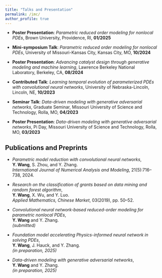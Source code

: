 ```yaml
---
title: "Talks and Presentation"
permalink: /imc/
author_profile: true
---
```


- **Poster Presentation**: *Parametric reduced order modeling for nonlocal PDEs*, Brown University, Providence, RI, **01/2025**

- **Mini-symposium Talk**: *Parametric reduced order modeling for nonlocal PDEs*, University of Missouri-Kansas City, Kansas City, MO, **10/2024**

- **Poster Presentation**: *Advancing catalyst design through generative modeling and machine learning*, Lawrence Berkeley National Laboratory, Berkeley, CA, **08/2024**

- **Contributed Talk**: *Learning temporal evolution of parameterized PDEs with convolutional neural networks*, University of Nebraska-Lincoln, Lincoln, NE, **10/2023**

- **Seminar Talk**: *Data-driven modeling with generative adversarial networks*, Graduate Seminar, Missouri University of Science and Technology, Rolla, MO, **04/2023**

- **Poster Presentation**: *Data-driven modeling with generative adversarial networks*, Pi Day, Missouri University of Science and Technology, Rolla, MO, **03/2023**

## Publications and Preprints
- *Parametric model reduction with convolutional neural networks*,  
   **Y. Wang**, S. Zhou, and Y. Zhang.  
   *International Journal of Numerical Analysis and Modeling*, 21(5):716–738, 2024.

- *Research on the classification of grants based on data mining and random forest algorithm*,  
   **Y. Wang**, X. Wu, and Y. Luo.  
   *Applied Mathematics, Chinese Market*, 03(2019), pp. 50–52.

- *Convolutional neural network-based reduced-order modeling for parametric nonlocal PDEs*,  
   **Y. Wang** and Y. Zhang.  
   *(submitted)*
   
- *Foundation model accelerating Physics-informed neural network in solving PDEs*,  
   **Y. Wang**, J. Hauck, and Y. Zhang.  
   *(in preparation, 2025)*

- *Data-driven modeling with generative adversarial networks*,  
   **Y. Wang** and Y. Zhang.  
   *(in preparation, 2025)*

